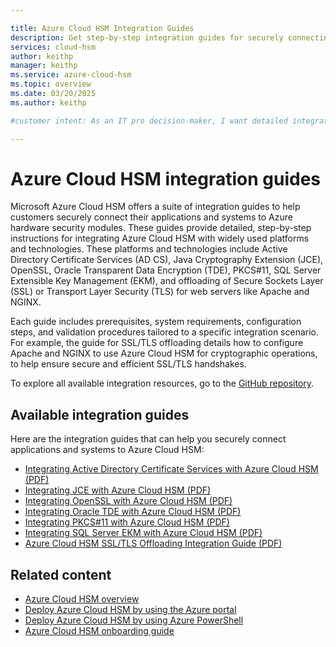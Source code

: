 ```yaml
---

title: Azure Cloud HSM Integration Guides
description: Get step-by-step integration guides for securely connecting applications and systems to Azure Cloud HSM.
services: cloud-hsm
author: keithp
manager: keithp
ms.service: azure-cloud-hsm
ms.topic: overview
ms.date: 03/20/2025
ms.author: keithp

#customer intent: As an IT pro decision-maker, I want detailed integration guides so that I can connect applications and systems to Azure Cloud HSM in a way that meets security requirements.

---
```


# Azure Cloud HSM integration guides

Microsoft Azure Cloud HSM offers a suite of integration guides to help customers securely connect their applications and systems to Azure hardware security modules. These guides provide detailed, step-by-step instructions for integrating Azure Cloud HSM with widely used platforms and technologies. These platforms and technologies include Active Directory Certificate Services (AD CS), Java Cryptography Extension (JCE), OpenSSL, Oracle Transparent Data Encryption (TDE), PKCS#11, SQL Server Extensible Key Management (EKM), and offloading of Secure Sockets Layer (SSL) or Transport Layer Security (TLS) for web servers like Apache and NGINX.

Each guide includes prerequisites, system requirements, configuration steps, and validation procedures tailored to a specific integration scenario. For example, the guide for SSL/TLS offloading details how to configure Apache and NGINX to use Azure Cloud HSM for cryptographic operations, to help ensure secure and efficient SSL/TLS handshakes.

To explore all available integration resources, go to the [GitHub repository](https://github.com/microsoft/MicrosoftAzureCloudHSM/tree/main/IntegrationGuides).

## Available integration guides

Here are the integration guides that can help you securely connect applications and systems to Azure Cloud HSM:

- [Integrating Active Directory Certificate Services with Azure Cloud HSM (PDF)](https://github.com/microsoft/MicrosoftAzureCloudHSM/blob/main/IntegrationGuides/Azure%20Cloud%20HSM%20ADCS%20Integration%20Guide.pdf)
- [Integrating JCE with Azure Cloud HSM (PDF)](https://github.com/microsoft/MicrosoftAzureCloudHSM/blob/main/IntegrationGuides/Azure%20Cloud%20HSM%20JCE%20Integration%20Guide.pdf)
- [Integrating OpenSSL with Azure Cloud HSM (PDF)](https://github.com/microsoft/MicrosoftAzureCloudHSM/blob/main/IntegrationGuides/Azure%20Cloud%20HSM%20OpenSSL%20Integration%20Guide.pdf)
- [Integrating Oracle TDE with Azure Cloud HSM (PDF)](https://github.com/microsoft/MicrosoftAzureCloudHSM/blob/main/IntegrationGuides/Azure%20Cloud%20HSM%20Oracle%20TDE%20Integration%20Guide.pdf)
- [Integrating PKCS#11 with Azure Cloud HSM (PDF)](https://github.com/microsoft/MicrosoftAzureCloudHSM/blob/main/IntegrationGuides/Azure%20Cloud%20HSM%20PKCS11%20Integration%20Guide.pdf)
- [Integrating SQL Server EKM with Azure Cloud HSM (PDF)](https://github.com/microsoft/MicrosoftAzureCloudHSM/blob/main/IntegrationGuides/Azure%20Cloud%20HSM%20SQL%20EKM%20Integration%20Guide.pdf)
- [Azure Cloud HSM SSL/TLS Offloading Integration Guide (PDF)](https://github.com/microsoft/MicrosoftAzureCloudHSM/blob/main/IntegrationGuides/Azure%20Cloud%20HSM%20SSL%20TLS%20Offloading%20Integration%20Guide.pdf)

## Related content

- [Azure Cloud HSM overview](overview.md)
- [Deploy Azure Cloud HSM by using the Azure portal](quickstart-portal.md)
- [Deploy Azure Cloud HSM by using Azure PowerShell](quickstart-powershell.md)
- [Azure Cloud HSM onboarding guide](onboarding-guide.md)